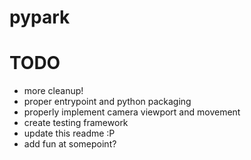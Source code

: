 # pypark

# TODO
- more cleanup!
- proper entrypoint and python packaging
- properly implement camera viewport and movement
- create testing framework
- update this readme :P
- add fun at somepoint?
